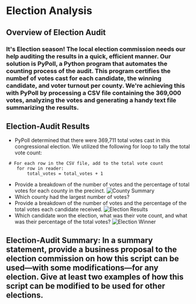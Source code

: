 # Election Analysis

## Overview of Election Audit

### It's Election season! The local election commission needs our help auditing the results in a quick, efficient manner. Our solution is PyPoll, a Python program that automates the counting process of the audit. This program certifies the numbef of votes cast for each candidate, the winning candidate, and voter turnout per county. We're achieving this with PyPoll by processing a CSV file containing the 369,000 votes, analyzing the votes and generating a handy text file summarizing the results.


## Election-Audit Results

- PyPoll determined that there were 369,711 total votes cast in this congressional election. We utilized the following for loop to tally the total vote count:
```
 # For each row in the CSV file, add to the total vote count
    for row in reader:
        total_votes = total_votes + 1
```
- Provide a breakdown of the number of votes and the percentage of total votes for each county in the precinct.
![County Summary](https://github.com/rivas-j/election_analysis/blob/9ae7d85de56693a115af3cb4209bd23b02d6cc5b/Resources/County_Summary.png)
- Which county had the largest number of votes?
- Provide a breakdown of the number of votes and the percentage of the total votes each candidate received.
![Election Results](https://github.com/rivas-j/election_analysis/blob/9ae7d85de56693a115af3cb4209bd23b02d6cc5b/Resources/Election_Results.png)
- Which candidate won the election, what was their vote count, and what was their percentage of the total votes?
![Election Winner](https://github.com/rivas-j/election_analysis/blob/9ae7d85de56693a115af3cb4209bd23b02d6cc5b/Resources/Election_Winner.png)

## Election-Audit Summary: In a summary statement, provide a business proposal to the election commission on how this script can be used—with some modifications—for any election. Give at least two examples of how this script can be modified to be used for other elections.

